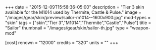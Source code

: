 +++
date = "2015-12-09T15:58:36-05:00"
description = "Tier 3 skin available for the M1014 used by Thermite, Castle & Pulse."
image = "/images/gear/skin/preview/sailor-m1014--1600x900.jpg"
mod-types = "skin"
tags = ["skin","Tier 3","M1014","Thermite","Castle","Pulse"]
title = "Sailor"
thumbnail = "/images/gear/skin/sailor-th.jpg"
type = "weapon-mod"

[cost]
  renown = "12000"
  credits = "320"
  units = ""
+++
